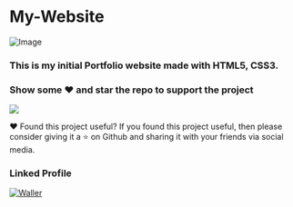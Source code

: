 # My-Website

![Image](https://media-exp1.licdn.com/dms/image/C4E22AQG6Wlve_QCnEQ/feedshare-shrink_800/0?e=1595462400&v=beta&t=V_KI2H4sRbXhQmt9jxdBHnFB-vnU02s-i2tTNqaeWKc)

### This is my initial Portfolio website made with HTML5, CSS3.

### Show some ❤️ and star the repo to support the project
![](https://github-images.s3.amazonaws.com/help/bootcamp/Bootcamp-Fork.png)


❤ Found this project useful?
If you found this project useful, then please consider giving it a ⭐ on Github and sharing it with your friends via social media.

### Linked Profile
<p>
<a href="https://www.linkedin.com/in/dhruv-nakum-4b1054176/"><img src="https://imageog.flaticon.com/icons/png/512/174/174857.png?size=100x100f&pad=10,10,10,10&ext=png&bg=FFFFFFFF" alt="Waller"></a>
</p>

